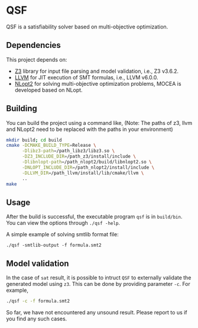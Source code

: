 # QSF
QSF is a satisfiability solver based on multi-objective optimization.

## Dependencies

This project depends on:

- [Z3] library for input file parsing and model validation, i.e., Z3 v3.6.2.
- [LLVM] for JIT execution of SMT formulas, i.e., LLVM v6.0.0.
- [NLopt2] for solving multi-objective optimization problems, MOCEA is developed based on NLopt.

## Building 

You can build the project using a command like, (Note: The paths of z3, llvm and NLopt2 need to be replaced with the paths in your environment)

```bash
mkdir build; cd build
cmake -DCMAKE_BUILD_TYPE=Release \
      -Dlibz3-path=/path_libz3/libz3.so \
      -DZ3_INCLUDE_DIR=/path_z3/install/include \
      -Dlibnlopt-path=/path_nlopt2/build/libnlopt2.so \
      -DNLOPT_INCLUDE_DIR=/path_nlopt2/install/include \
      -DLLVM_DIR=/path_llvm/install/lib/cmake/llvm \
      ..
make
```

## Usage
After the build is successful, the executable program `qsf` is in `build/bin`. You can view the options through `./qsf -help`.

A simple example of solving smtlib format file:

```
./qsf -smtlib-output -f formula.smt2
```

## Model validation

In the case of `sat` result, it is possible to intruct `QSF` to externally validate the 
generated model using `z3`. This can be done by providing parameter `-c`. For example,

```bash
./qsf -c -f formula.smt2
```

So far, we have not encountered any unsound result. Please report to us if you 
find any such cases.


  [Z3]: <https://github.com/Z3Prover/z3>
  [LLVM]: <http://llvm.org/>
  [NLopt2]: <https://github.com/busyxu/nlopt-mocea>
